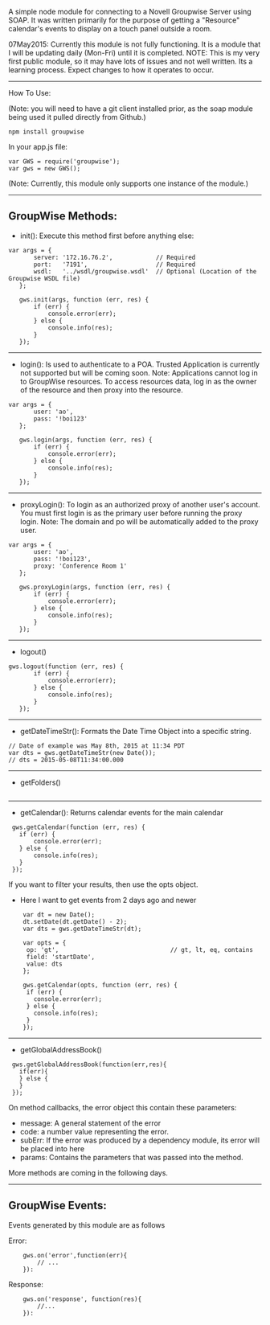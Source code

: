 A simple node module for connecting to a Novell Groupwise Server using SOAP.
It was written primarily for the purpose of getting a "Resource" calendar's events to display on a touch panel outside a room.

07May2015:
Currently this module is not fully functioning. It is a module that I will be updating daily (Mon-Fri) until it is completed.
NOTE: This is my very first public module, so it may have lots of issues and not well written. Its a learning process. 
Expect changes to how it operates to occur.

---------------------

How To Use:

(Note: you will need to have a git client installed prior, as the soap module being used it pulled directly from Github.)
```
npm install groupwise
```

In your app.js file:

```
var GWS = require('groupwise');
var gws = new GWS();
```
(Note: Currently, this module only supports one instance of the module.)

---------------------
GroupWise Methods:
---------------------
 
 - init(): Execute this method first before anything else:
 ```
 var args = {
 		server: '172.16.76.2',            // Required
 		port:   '7191',                   // Required
 		wsdl:   '../wsdl/groupwise.wsdl'  // Optional (Location of the Groupwise WSDL file)
 	};
 
 	gws.init(args, function (err, res) {
 		if (err) {
 			console.error(err);
 		} else {
 			console.info(res);
 		}
 	});
 ```
 ---------------------
 - login(): Is used to authenticate to a POA. Trusted Application is currently not supported but will be coming soon.
 Note: Applications cannot log in to GroupWise resources. To access resources data, log in as the owner of the resource and then proxy into the resource.
 
 ```
 var args = {
 		user: 'ao',
 		pass: '!boi123'
 	};
 
 	gws.login(args, function (err, res) {
 		if (err) {
 			console.error(err);
 		} else {
 			console.info(res);
 		}
 	});
 ```
 ---------------------
 - proxyLogin(): To login as an authorized proxy of another user's account. 
                 You must first login is as the primary user before running the proxy login.
                 Note: The domain and po will be automatically added to the proxy user.
 
 ```
 var args = {
 		user: 'ao',
 		pass: '!boi123',
 		proxy: 'Conference Room 1'
 	};
 
 	gws.proxyLogin(args, function (err, res) {
 		if (err) {
 			console.error(err);
 		} else {
 			console.info(res);
 		}
 	});
 ```
 ---------------------
 - logout()
 
 ```
 gws.logout(function (err, res) {
  		if (err) {
  			console.error(err);
  		} else {
  			console.info(res);
  		}
  	});
 ```
 ---------------------
 - getDateTimeStr(): Formats the Date Time Object into a specific string.
 ```
 // Date of example was May 8th, 2015 at 11:34 PDT
 var dts = gws.getDateTimeStr(new Date()); 
 // dts = 2015-05-08T11:34:00.000
 ```
 ---------------------
 - getFolders()
 
 ```
 ```
 ---------------------
 - getCalendar(): Returns calendar events for the main calendar
 ```
  gws.getCalendar(function (err, res) {
  	if (err) {
  		console.error(err);
  	} else {
  		console.info(res);
  	}
  });
 ```
 If you want to filter your results, then use the opts object.
 - Here I want to get events from 2 days ago and newer
 ```
	 var dt = new Date();
	 dt.setDate(dt.getDate() - 2);
	 var dts = gws.getDateTimeStr(dt);
	 
	 var opts = {
	  op: 'gt',                               // gt, lt, eq, contains
	  field: 'startDate',
	  value: dts
	 };
	 
	 gws.getCalendar(opts, function (err, res) {
	  if (err) {
	    console.error(err);
	  } else {
	    console.info(res);
	  }
	 });
 ```
 
 ---------------------
 - getGlobalAddressBook()
 ```
  gws.getGlobalAddressBook(function(err,res){
    if(err){
    } else {
    }
  });
 ```
 
On method callbacks, the error object this contain these parameters:
 - message: A general statement of the error
 - code: a number value representing the error.
 - subErr: If the error was produced by a dependency module, its error will be placed into here
 - params: Contains the parameters that was passed into the method.
 
 More methods are coming in the following days.
 
---------------------
GroupWise Events:
---------------------
 
Events generated by this module are as follows

Error:
```
	gws.on('error',function(err){
		// ...
	}): 
```

Response:
```
	gws.on('response', function(res){
		//...
	}):
```
 
 
